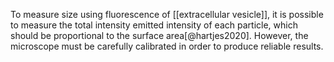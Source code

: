 To measure size using fluorescence of [[extracellular vesicle]], it is possible to measure the total intensity emitted intensity of each particle, which should be proportional to the surface area[@hartjes2020].  However, the microscope must be carefully calibrated in order to produce reliable results.

